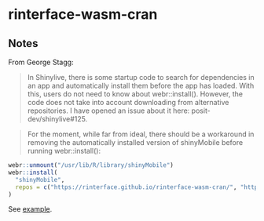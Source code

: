 # rinterface-wasm-cran

## Notes

From George Stagg:

> In Shinylive, there is some startup code to search for dependencies in an app and automatically install them before the app has loaded. With this, users do not need to know about webr::install(). However, the code does not take into account downloading from alternative repositories. I have opened an issue about it here: posit-dev/shinylive#125.

> For the moment, while far from ideal, there should be a workaround in removing the automatically installed version of shinyMobile before running webr::install():

```r
webr::unmount("/usr/lib/R/library/shinyMobile")
webr::install(
  "shinyMobile",
  repos = c("https://rinterface.github.io/rinterface-wasm-cran/", "https://repo.r-wasm.org")
)
```

See [example](https://shinylive.io/r/editor/#code=NobwRAdghgtgpmAXGKAHVA6ASmANGAYwHsIAXOMpMAdzgCMAnRRAVwhiLdIAoAdMAPQsAzgwEAbAJZ0BWCdIZQGATwHCAFpIjKAskTqTxcfgEpeEWo2ZbhpKOPF8IAAmf8NW3fsPG851wxwqETCzgC8zgR8YOqkpKjCiAICDFrkDABmUARwGADmkqTqLHQYkkQpaXCZ2XAAtNRQwjB1BIoQAvy4bjFxCUkpQUQYDA1NMBhEDHmm5mYQ5lKMSsrcHtrzAMTOAHJwcAAmoVDOwqhwBJIZkgTOAG7VwuUuRBnOjEQExYHOGVPOECI1Aw5m2ABVNMcHEDQqQiM5UE1QtRFOhqr82ARSM9kYV1M4iKhsSRhKDnE1nFJbBhnAB1OAA-YHZyFd4XKAiBmvZxFBkZADsAAUoHkuUScQilLA4OkyVAIMy4ZLhLD1AyGJxyKEqaQCXQAFYXXV-BjOABSAGUQRBtgc4Hc4URxIlEDY7A4APoFIolaIAEUkdygBx2RH10GmAg+XxYgVmECWihU3Gj3zg80TKzWmm0egMRnmiy0AGtQgAeOqUtCocSrABMiAAzN0MpjiRBuJITM4QP4eSLhAASKROVyuAUAGRLo7HAU1UDoRnCzjBWAAqgBRXB92fiBdwcTLs6pMgZaJTiDFnnwxGi5wAUlJeBZJm3LlnznUgTeEWPaTP-ACI+XQvjuzjzK48wAL6FhAt5wB6ACMzgVhiEBYs83Ddr277wTOrhfnAP49J0fjvq4LCSMurboe23CBAAjiwcC2NhYGuOsyjMHYeRDgcgb4R+BB7iqy78PBXTsWO2xwqgAJQHcdBKM4eRECxn7VMY5EfgKOwKUpDDcNipBLhE-AABJEPAkqiqYb4fmOPF8QJUmzsJSJiWA8GtCQ5BkJJ2kOZOki2IJDmuDYMrLqum72eFs62BqEB5NF65bq5H6alIEAMhEMXpYF4X8Xckh2gwoR5WlcXxa4HB2p52WlgFNVjo1pKFbOEHhV1nVgVBfbQeY5jwR6dYoZWNEYSQWE9n2eFgYRxGAXWzVjpR1FtphjHMaxs2FZx3EDoOxVhWO7miWZXkir41UfjJhLyYpymqepapxh1vz8npT2GRlrjGaZPQWhcJDMhJZEtdsACC0LULC8Kqe82RXkqMBQFof2UkRpDCjlh4RE5g5QKdDmLZ5pG3fF50VT0jWrS1hOSNw1OeTcJAssQEB1EpBDFnZmP-UdZzyiT4Us5dVx1ICpB1DABz0y1PQAELI-wAvgZjPUfq+GXbDsADyYIbogzjUGqLi8s4aNaNeToGSyoQUAuRjMhjH3bAKOgsOI2ITlAyiat0tCRPKADkuqciyCqBqVLD2DZDKOuIBnCNa8Ue-yYJEHbSii9sCIhIUzyeXQRBxFZCuzvnhPE7rs5k5dFN12O-A6OjLjg5T0luSJNP8HTYDN1rVfgV3HE5lxiCEydmPiz03mc35pCVzp-JK+InzFtwApKyw5cdloqB7wAksyl0sKgBxQOQIF7nQB6eWul-XwythBOcDCmDrH3jvyU6herRKJAUqVViurSKupQEFUVgSPe2VcrOAAGJQwnBaaBisBQWnIGiX6P8PyHxPmfHob8cEr3infB+l0dDKFONgj+ZDwowBthEAADGPRhUAAAey5EJsPVhxSQAAvBB7g0YOAYQ5IM4hmLLgACzsIciiNANN8oKI-ByOEgRzjX1SmAvBs4NRsDtEQ5BqD0EwMUCFQ4y5TFoLUbONGEA474yQSgtB6th7azUQ8BgSlsQwDBHAThpB9Z7yPjwfgWpl5gE8ZBKSWt+rvkGgsOC10PSNnGmhKaHY2K4WuoJBuJFGwK3WhESadFtosVILkhyB0p5HRnh9Oe4lroMPunJaAP0VJqVCG9LS8VdL6VzpjAGIiwAQkkAwMGrSIY1WhrDeG3Ska82vFbdumMjAZBxvKSh-ZeJE1FvXb85MJFnV7g1EspzBb7KZs0sAbMXAPO5qrGJ9i9lDmFh2fhkRzkSwyFLMust5azJgfwFWvM1b6I1ng2Jo864GyNibM2FAeRqjWTbJO9sQrOCdouaxbt06fS9j7SQfsA57yDgyAgYcI7CAZFoYqsd47wVtsnJQqc64CizjnXBhKC5PHbCXMucIYBtOuUOWu7sjlEXJitEFd1Zz8GBpzaZtl5UjzOR5S6A8h512-vFOp08XJ4LuQvXyFBolqJ3hvXm0RQxFC0ClJUGggTOGUFFDAnr4zxU8Qkga5hEnmFTLGOAUN0Azm2MKUU7VXAjUQlhOKI06wJrmmkxsKb3zbGPjAYIDA7BkBNhitUUwaHBp+GjYsLE+zbDgNkfELL1AKUdSyUgoQgQuE4qcFiTwSACC7QwHxWT2xp2cOCRtpBQ6hGlqbcdpsGSNDIBpH4wh4S0FDg4T8Cl+mjvJCpDeSlDx0oHeicpzwR1HsHWUza00CGkG6JqcJ3Q6UqmeDUscD696DkCOWSsgQFTVECcEzscFP3kGCVrD9pBBxRMyX+sqgoTw8FvYOEhH9YKzn0BeuAG4HhkGA+EwcF8r7kG6DhByRGX6IP5Fg9+1RRa3tPp5VD1QGFSJkawjAiF2EkOXCwjALCuMZSeMIhqSg1XsKYS4VhEmuE8PYUohINi3HmPUXvKYQRa2QNcWY9hhj-1ENURlSxdKDNVQysQDeppLqoEueqscjjnG6JU7OO0lwxGCiIGkZcK1CoJK6lBOKCnzhEM9t7X2-tA59iC4cD0hJ2w0x1IJbYABhKyHALbZzZZ-bSmLlJlMzplgyp1gqXk7Jzai-Jj6c2iOoTgdK7KfmOY3EChi7B4qc1rfV77xQkmXIlqSV8GBXigV3Xk1lLpyxXq19SER+sfUS4iIoJznyxhcYBEC0Bxs9Fq-AfmUrs25vzaQE2BwSDh2cIEDgDxnCVqCPYQM26HIe3+F8Qwqr1IUgdVCDecM67Oq3ai+lIHdS2BfjOlFwhqCFFe8lOu99SC0BRfBVOzhj5vFsVuHFdaeSSGsicFlIU65fHlKKA43Rb3HB+N+qK3Agk5CJASC2aLrjlV1PBEwI6HILevviRucruirdlRt6Unl+c3f2KgGGD2OvsO50txuxSVsMDW4IRX3RNtjLV+LoIUvrtQN9WBLq8wTBgCggAXSAA).
